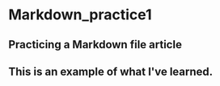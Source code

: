 # Markdown_practice1
## **Practicing a Markdown file article**

## This is an example of what I've learned.


<!--This is a easter egg, howdy!>